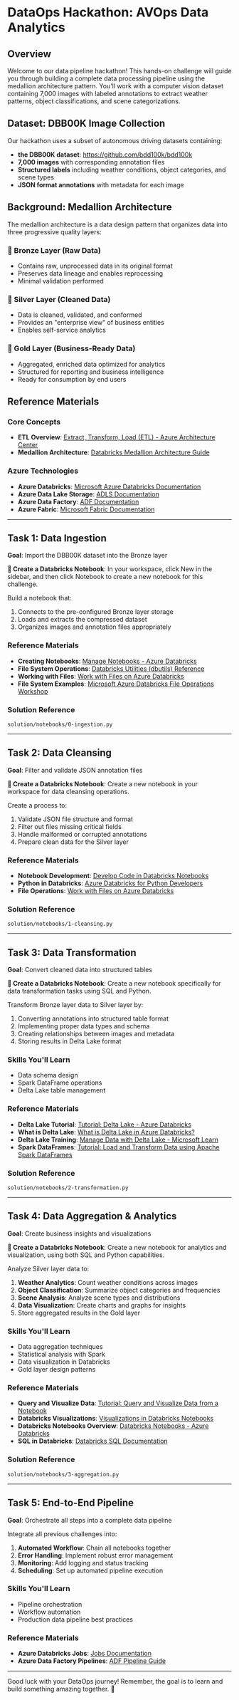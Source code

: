 # DataOps Hackathon: AVOps Data Analytics

## Overview

Welcome to our data pipeline hackathon! This hands-on challenge will guide you through building a complete data processing pipeline using the medallion architecture pattern. You'll work with a computer vision dataset containing 7,000 images with labeled annotations to extract weather patterns, object classifications, and scene categorizations.

## Dataset: DBB00K Image Collection



Our hackathon uses a subset of autonomous driving datasets containing:
- **the DBB00K dataset**: https://github.com/bdd100k/bdd100k
- **7,000 images** with corresponding annotation files
- **Structured labels** including weather conditions, object categories, and scene types
- **JSON format annotations** with metadata for each image

## Background: Medallion Architecture

The medallion architecture is a data design pattern that organizes data into three progressive quality layers:

### 🥉 Bronze Layer (Raw Data)
- Contains raw, unprocessed data in its original format
- Preserves data lineage and enables reprocessing
- Minimal validation performed

### 🥈 Silver Layer (Cleaned Data)  
- Data is cleaned, validated, and conformed
- Provides an "enterprise view" of business entities
- Enables self-service analytics

### 🥇 Gold Layer (Business-Ready Data)
- Aggregated, enriched data optimized for analytics
- Structured for reporting and business intelligence
- Ready for consumption by end users

## Reference Materials

### Core Concepts
- **ETL Overview**: [Extract, Transform, Load (ETL) - Azure Architecture Center](https://learn.microsoft.com/en-us/azure/architecture/data-guide/relational-data/etl)
- **Medallion Architecture**: [Databricks Medallion Architecture Guide](https://www.databricks.com/glossary/medallion-architecture)

### Azure Technologies
- **Azure Databricks**: [Microsoft Azure Databricks Documentation](https://learn.microsoft.com/en-us/azure/databricks/)
- **Azure Data Lake Storage**: [ADLS Documentation](https://learn.microsoft.com/en-us/azure/storage/blobs/)
- **Azure Data Factory**: [ADF Documentation](https://learn.microsoft.com/en-us/azure/data-factory/)
- **Azure Fabric**: [Microsoft Fabric Documentation](https://learn.microsoft.com/en-us/fabric/)

---

## Task 1: Data Ingestion
**Goal**: Import the DBB00K dataset into the Bronze layer

**📝 Create a Databricks Notebook**: In your workspace, click New in the sidebar, and then click Notebook to create a new notebook for this challenge.

Build a notebook that:
1. Connects to the pre-configured Bronze layer storage
2. Loads and extracts the compressed dataset
3. Organizes images and annotation files appropriately


### Reference Materials
- **Creating Notebooks**: [Manage Notebooks - Azure Databricks](https://learn.microsoft.com/en-us/azure/databricks/notebooks/notebooks-manage)
- **File System Operations**: [Databricks Utilities (dbutils) Reference](https://learn.microsoft.com/en-us/azure/databricks/dev-tools/databricks-utils)
- **Working with Files**: [Work with Files on Azure Databricks](https://learn.microsoft.com/en-us/azure/databricks/files/)
- **File System Examples**: [Microsoft Azure Databricks File Operations Workshop](https://github.com/microsoft/Azure-Databricks-NYC-Taxi-Workshop/blob/master/code/01-Primer/pyspark/00-azure-storage/3-filesystem-operations.py)

### Solution Reference
`solution/notebooks/0-ingestion.py`

---

## Task 2: Data Cleansing
**Goal**: Filter and validate JSON annotation files

**📝 Create a Databricks Notebook**: Create a new notebook in your workspace for data cleansing operations.

Create a process to:
1. Validate JSON file structure and format
2. Filter out files missing critical fields
3. Handle malformed or corrupted annotations
4. Prepare clean data for the Silver layer

### Reference Materials
- **Notebook Development**: [Develop Code in Databricks Notebooks](https://learn.microsoft.com/en-us/azure/databricks/notebooks/notebooks-code)
- **Python in Databricks**: [Azure Databricks for Python Developers](https://learn.microsoft.com/en-us/azure/databricks/languages/python)
- **File Operations**: [Work with Files on Azure Databricks](https://learn.microsoft.com/en-us/azure/databricks/files/)

### Solution Reference
`solution/notebooks/1-cleansing.py`

---

## Task 3: Data Transformation
**Goal**: Convert cleaned data into structured tables

**📝 Create a Databricks Notebook**: Create a new notebook specifically for data transformation tasks using SQL and Python.

Transform Bronze layer data to Silver layer by:
1. Converting annotations into structured table format
2. Implementing proper data types and schema
3. Creating relationships between images and metadata
4. Storing results in Delta Lake format

### Skills You'll Learn
- Data schema design
- Spark DataFrame operations
- Delta Lake table management

### Reference Materials
- **Delta Lake Tutorial**: [Tutorial: Delta Lake - Azure Databricks](https://learn.microsoft.com/en-us/azure/databricks/delta/tutorial)
- **What is Delta Lake**: [What is Delta Lake in Azure Databricks?](https://learn.microsoft.com/en-us/azure/databricks/delta/)
- **Delta Lake Training**: [Manage Data with Delta Lake - Microsoft Learn](https://learn.microsoft.com/en-us/training/modules/use-delta-lake-azure-databricks/)
- **Spark DataFrames**: [Tutorial: Load and Transform Data using Apache Spark DataFrames](https://learn.microsoft.com/en-us/azure/databricks/getting-started/dataframes)

### Solution Reference
`solution/notebooks/2-transformation.py`

---

## Task 4: Data Aggregation & Analytics
**Goal**: Create business insights and visualizations

**📝 Create a Databricks Notebook**: Create a new notebook for analytics and visualization, using both SQL and Python capabilities.

Analyze Silver layer data to:
1. **Weather Analytics**: Count weather conditions across images
2. **Object Classification**: Summarize object categories and frequencies  
3. **Scene Analysis**: Analyze scene types and distributions
4. **Data Visualization**: Create charts and graphs for insights
5. Store aggregated results in the Gold layer

### Skills You'll Learn
- Data aggregation techniques
- Statistical analysis with Spark
- Data visualization in Databricks
- Gold layer design patterns

### Reference Materials
- **Query and Visualize Data**: [Tutorial: Query and Visualize Data from a Notebook](https://learn.microsoft.com/en-us/azure/databricks/getting-started/quick-start)
- **Databricks Visualizations**: [Visualizations in Databricks Notebooks](https://learn.microsoft.com/en-us/azure/databricks/notebooks/visualizations/)
- **Databricks Notebooks Overview**: [Databricks Notebooks - Azure Databricks](https://learn.microsoft.com/en-us/azure/databricks/notebooks/)
- **SQL in Databricks**: [Databricks SQL Documentation](https://learn.microsoft.com/en-us/azure/databricks/sql/)

### Solution Reference
`solution/notebooks/3-aggregation.py`

---

## Task 5: End-to-End Pipeline
**Goal**: Orchestrate all steps into a complete data pipeline

Integrate all previous challenges into:
1. **Automated Workflow**: Chain all notebooks together
2. **Error Handling**: Implement robust error management
3. **Monitoring**: Add logging and status tracking
4. **Scheduling**: Set up automated pipeline execution

### Skills You'll Learn
- Pipeline orchestration
- Workflow automation
- Production data pipeline best practices

### Reference Materials
- **Azure Databricks Jobs**: [Jobs Documentation](https://learn.microsoft.com/en-us/azure/databricks/workflows/jobs/)
- **Azure Data Factory Pipelines**: [ADF Pipeline Guide](https://learn.microsoft.com/en-us/azure/data-factory/concepts-pipelines-activities)


---

Good luck with your DataOps journey! Remember, the goal is to learn and build something amazing together. 🚀


